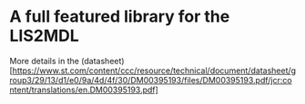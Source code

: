 # A full featured library for the LIS2MDL
More details in the (datasheet)[https://www.st.com/content/ccc/resource/technical/document/datasheet/group3/29/13/d1/e0/9a/4d/4f/30/DM00395193/files/DM00395193.pdf/jcr:content/translations/en.DM00395193.pdf]
 